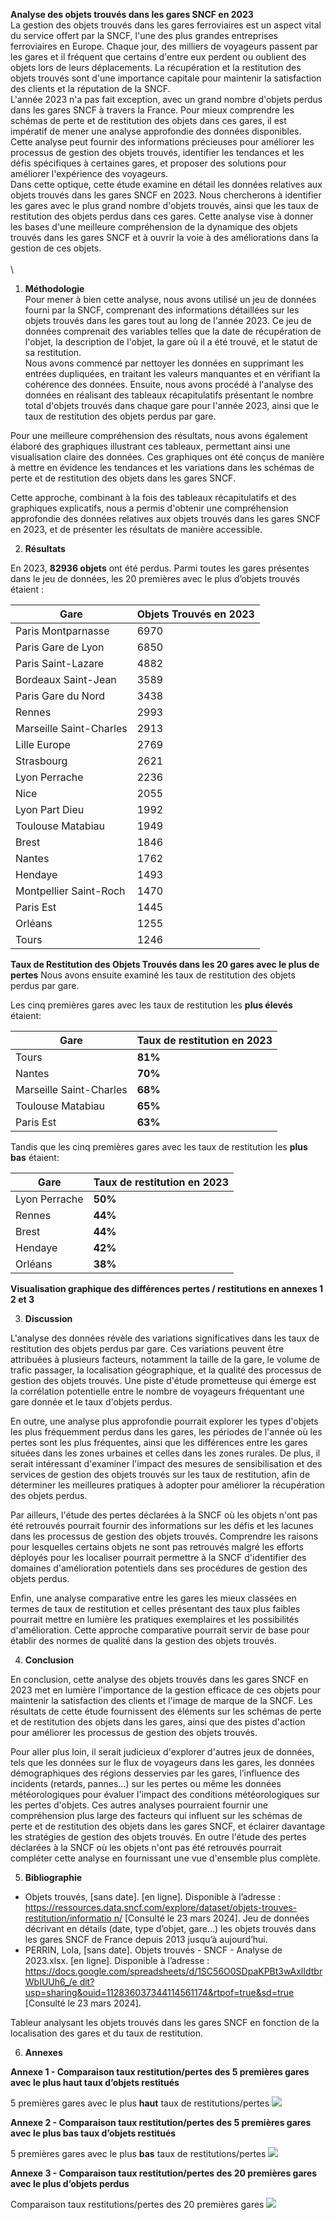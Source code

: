 **Analyse des objets trouvés dans les gares SNCF en 2023**
\
La gestion des objets trouvés dans les gares ferroviaires est un aspect vital du service offert par la SNCF, l'une des plus grandes entreprises ferroviaires en Europe. Chaque jour, des milliers de voyageurs passent par les gares et il fréquent que certains d'entre eux perdent ou oublient des objets lors de leurs déplacements. La récupération et la restitution des objets trouvés sont d'une importance capitale pour maintenir la satisfaction des clients et la réputation de la SNCF.
\
L'année 2023 n'a pas fait exception, avec un grand nombre d'objets perdus dans les gares SNCF à travers la France. Pour mieux comprendre les schémas de perte et de restitution des objets dans ces gares, il est impératif de mener une analyse approfondie des données disponibles. Cette analyse peut fournir des informations précieuses pour améliorer les processus de gestion des objets trouvés, identifier les tendances et les défis spécifiques à certaines gares, et proposer des solutions pour améliorer l'expérience des voyageurs.
\
Dans cette optique, cette étude examine en détail les données relatives aux objets trouvés dans les gares SNCF en 2023. Nous chercherons à identifier les gares avec le plus grand nombre d'objets trouvés, ainsi que les taux de restitution des objets perdus dans ces gares. Cette analyse vise à donner les bases d'une meilleure compréhension de la dynamique des objets trouvés dans les gares SNCF et à ouvrir la voie à des améliorations dans la gestion de ces objets.
\
\
\
1. **Méthodologie**
\
Pour mener à bien cette analyse, nous avons utilisé un jeu de données fourni par la SNCF, comprenant des informations détaillées sur les objets trouvés dans les gares tout au long de l'année 2023. Ce jeu de données comprenait des variables telles que la date de récupération de l'objet, la description de l'objet, la gare où il a été trouvé, et le statut de sa restitution.
\
Nous avons commencé par nettoyer les données en supprimant les entrées dupliquées, en traitant les valeurs manquantes et en vérifiant la cohérence des données. Ensuite, nous avons procédé à l'analyse des données en réalisant des tableaux récapitulatifs présentant le nombre total d'objets trouvés dans chaque gare pour l'année 2023, ainsi que le taux de restitution des objets perdus par gare.

Pour une meilleure compréhension des résultats, nous avons également élaboré des graphiques illustrant ces tableaux, permettant ainsi une visualisation claire des données. Ces graphiques ont été conçus de manière à mettre en évidence les tendances et les variations dans les schémas de perte et de restitution des objets dans les gares SNCF.

Cette approche, combinant à la fois des tableaux récapitulatifs et des graphiques explicatifs, nous a permis d'obtenir une compréhension approfondie des données relatives aux objets trouvés dans les gares SNCF en 2023, et de présenter les résultats de manière accessible.



2. **Résultats**

En 2023, **82936 objets** ont été perdus. Parmi toutes les gares présentes dans le jeu de données, les 20 premières avec le plus d’objets trouvés étaient :


|**Gare**|**Objets Trouvés en 2023**|
| - | - |
|Paris Montparnasse|6970|
|Paris Gare de Lyon|6850|
|Paris Saint-Lazare|4882|
|Bordeaux Saint-Jean|3589|
|Paris Gare du Nord|3438|
|Rennes|2993|
|Marseille Saint-Charles|2913|
|Lille Europe|2769|
|Strasbourg|2621|
|Lyon Perrache|2236|
|Nice|2055|
|Lyon Part Dieu|1992|
|Toulouse Matabiau|1949|
|Brest|1846|
|Nantes|1762|
|Hendaye|1493|
|Montpellier Saint-Roch|1470|
|Paris Est|1445|
|Orléans|1255|
|Tours|1246|


**Taux de Restitution des Objets Trouvés dans les 20 gares avec le plus de pertes** Nous avons ensuite examiné les taux de restitution des objets perdus par gare.


Les cinq premières gares avec les taux de restitution les **plus élevés** étaient:

|**Gare**|**Taux de restitution en 2023**|
| - | - |
|Tours|**81%**|
|Nantes|**70%**|
|Marseille Saint-Charles|**68%**|
|Toulouse Matabiau|**65%**|
|Paris Est|**63%**|


Tandis que les cinq premières gares avec les taux de restitution les **plus bas** étaient:

|**Gare**|**Taux de restitution en 2023**|
| - | - |
|Lyon Perrache|**50%**|
|Rennes|**44%**|
|Brest|**44%**|
|Hendaye|**42%**|
|Orléans|**38%**|


**Visualisation graphique des différences pertes / restitutions en annexes 1 2 et 3**



3. **Discussion**

L'analyse des données révèle des variations significatives dans les taux de restitution des objets perdus par gare. Ces variations peuvent être attribuées à plusieurs facteurs, notamment la taille de la gare, le volume de trafic passager, la localisation géographique, et la qualité des processus de gestion des objets trouvés. Une piste d'étude prometteuse qui émerge est la corrélation potentielle entre le nombre de voyageurs fréquentant une gare donnée et le taux d'objets perdus.

En outre, une analyse plus approfondie pourrait explorer les types d'objets les plus fréquemment perdus dans les gares, les périodes de l'année où les pertes sont les plus fréquentes, ainsi que les différences entre les gares situées dans les zones urbaines et celles dans les zones rurales. De plus, il serait intéressant d'examiner l'impact des mesures de sensibilisation et des services de gestion des objets trouvés sur les taux de restitution, afin de déterminer les meilleures pratiques à adopter pour améliorer la récupération des objets perdus.

Par ailleurs, l'étude des pertes déclarées à la SNCF où les objets n'ont pas été retrouvés pourrait fournir des informations sur les défis et les lacunes dans les processus de gestion des objets trouvés. Comprendre les raisons pour lesquelles certains objets ne sont pas retrouvés malgré les efforts déployés pour les localiser pourrait permettre à la SNCF d'identifier des domaines d'amélioration potentiels dans ses procédures de gestion des objets perdus.

Enfin, une analyse comparative entre les gares les mieux classées en termes de taux de restitution et celles présentant des taux plus faibles pourrait mettre en lumière les pratiques exemplaires et les possibilités d'amélioration. Cette approche comparative pourrait servir de base pour établir des normes de qualité dans la gestion des objets trouvés.



4. **Conclusion**

En conclusion, cette analyse des objets trouvés dans les gares SNCF en 2023 met en lumière l'importance de la gestion efficace de ces objets pour maintenir la satisfaction des clients et l'image de marque de la SNCF. Les résultats de cette étude fournissent des éléments sur les schémas de perte et de restitution des objets dans les gares, ainsi que des pistes d'action pour améliorer les processus de gestion des objets trouvés.

Pour aller plus loin, il serait judicieux d'explorer d'autres jeux de données, tels que les données sur le flux de voyageurs dans les gares, les données démographiques des régions desservies par les gares, l’influence des incidents (retards, pannes…) sur les pertes ou même les données météorologiques pour évaluer l'impact des conditions météorologiques sur les pertes d'objets. Ces autres analyses pourraient fournir une compréhension plus large des facteurs qui influent sur les schémas de perte et de restitution des objets dans les gares SNCF, et éclairer davantage les stratégies de gestion des objets trouvés. En outre l'étude des pertes déclarées à la SNCF où les objets n'ont pas été retrouvés pourrait compléter cette analyse en fournissant une vue d'ensemble plus complète.



5. **Bibliographie**
- Objets trouvés, [sans date]. [en ligne]. Disponible à l’adresse : [https://ressources.data.sncf.com/explore/dataset/objets-trouves-restitution/informatio n/](https://ressources.data.sncf.com/explore/dataset/objets-trouves-restitution/information/) [Consulté le 23 mars 2024]. Jeu de données décrivant en détails (date, type d’objet, gare...) les objets trouvés dans les gares SNCF de France depuis 2013 jusqu’à aujourd’hui.
- PERRIN, Lola, [sans date]. Objets trouvés - SNCF - Analyse de 2023.xlsx. [en ligne]. Disponible à l’adresse : [https://docs.google.com/spreadsheets/d/1SC56O0SDpaKPBt3wAxlIdtbrWbIUUh6_/e dit?usp=sharing&ouid=112836037344114561174&rtpof=true&sd=true](https://docs.google.com/spreadsheets/d/1SC56O0SDpaKPBt3wAxlIdtbrWbIUUh6_/edit?usp=sharing&ouid=112836037344114561174&rtpof=true&sd=true) [Consulté le 23 mars 2024].

Tableur analysant les objets trouvés dans les gares SNCF en fonction de la localisation des gares et du taux de restitution.



6. **Annexes**

**Annexe 1 - Comparaison taux restitution/pertes des 5 premières gares avec le plus haut taux d’objets restitués**

5 premières gares avec le plus **haut** taux de restitutions/pertes
![](https://github.com/Perrin-Lola/DatapaperSNCF/blob/main/Graphique%20Taux%20restitutions%20haut.jpeg)


**Annexe 2 - Comparaison taux restitution/pertes des 5 premières gares avec le plus bas taux d’objets restitués**

5 premières gares avec le plus **bas** taux de restitutions/pertes
![](https://github.com/Perrin-Lola/DatapaperSNCF/blob/main/Graphique%20Taux%20restitutions%20bas.jpeg)


**Annexe 3 - Comparaison taux restitution/pertes des 20 premières gares avec le plus d’objets perdus**

Comparaison taux restitutions/pertes des 20 premières gares
![](https://github.com/Perrin-Lola/DatapaperSNCF/blob/main/Graphique%20Taux%20restitutions%20toutes%20gares.jpeg)

